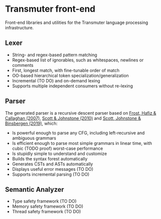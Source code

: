# Transmuter front-end

Front-end libraries and utilities for the Transmuter language processing infrastructure.

## Lexer

- String- and regex-based pattern matching
- Regex-based list of ignorables, such as whitespaces, newlines or comments
- First, longest match, with fine-tunable order of match
- OO-based hierarchical token specialization/generalization
- Incremental (TO DO) and on-demand lexing
- Supports multiple independent consumers without re-lexing

## Parser

The generated parser is a recursive descent parser based on [Frost, Hafiz & Callaghan (2007)](https://doi.org/10.3115/1621410.1621425), [Scott & Johnstone (2010)](https://doi.org/10.1016/j.entcs.2010.08.041) and [Scott, Johnstone & Binsbergen (2019)](https://doi.org/10.1016/j.scico.2019.01.008), which:

- Is powerful enough to parse any CFG, including left-recursive and ambiguous grammars
- Is efficient enough to parse most simple grammars in linear time, with cubic (TODO proof) worst-case performance
- Is stupidly simple to understand and customize
- Builds the syntax forest automatically
- Generates CSTs and ASTs automatically
- Displays useful error messages (TO DO)
- Supports incremental parsing (TO DO)

## Semantic Analyzer

- Type safety framework (TO DO)
- Memory safety framework (TO DO)
- Thread safety framework (TO DO)
